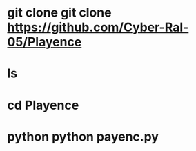 # git clone git clone https://github.com/Cyber-Ral-05/Playence

# ls

# cd Playence

# python python payenc.py
